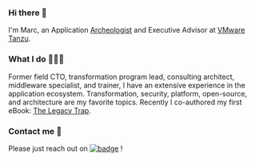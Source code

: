 ### Hi there 👋

I'm Marc, an Application [Archeologist](https://www.linkedin.com/pulse/legacy-infrastructure-saqqara-necropolis-world-marc-zottner/) and Executive Advisor at [VMware Tanzu](https://tanzu.vmware.com/tanzu).

### What I do 👨🏻‍💻 

Former field CTO, transformation program lead, consulting architect, middleware specialist, and trainer, I have an extensive experience in the application ecosystem. Transformation, security, platform, open-source, and architecture are my favorite topics. Recently I co-authored my first eBook: [The Legacy Trap](https://via.vmware.com/legacy-trap/).


### Contact me 📨

Please just reach out on [![badge](https://img.shields.io/endpoint?url=https://gist.githubusercontent.com/JaouherK/6d822e9f95fc46ea30d82bb8e0fc588c/raw/52a2c7f5d2bd5ef43e018f61ccd9f625bd337d5d/profileLinkedin.json)](https://www.linkedin.com/in/marczottner/) !

<!--
**Maarc/Maarc** is a ✨ _special_ ✨ repository because its `README.md` (this file) appears on your GitHub profile.

Here are some ideas to get you started:

- 🔭 I’m currently working on ...
- 🌱 I’m currently learning ...
- 👯 I’m looking to collaborate on ...
- 🤔 I’m looking for help with ...
- 💬 Ask me about ...
- 📫 How to reach me: ...
- 😄 Pronouns: ...
- ⚡ Fun fact: ...
-->
